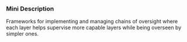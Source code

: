 ### Mini Description

Frameworks for implementing and managing chains of oversight where each layer helps supervise more capable layers while being overseen by simpler ones.
